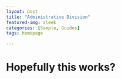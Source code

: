 ```yaml
---
layout: post
title: "Administrative Division"
featured-img: sleek
categories: [Sample, Guides]
tags: homepage

---
```



# Hopefully this works?

